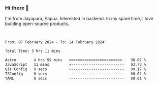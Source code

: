### Hi there 👋

I'm from Jayapura, Papua. Interested in backend. In my spare time, I love building open-source products.

<br>

 
 <!--START_SECTION:waka-->

```txt
From: 07 February 2024 - To: 14 February 2024

Total Time: 5 hrs 11 mins

Astro        4 hrs 59 mins   >>>>>>>>>>>>>>>>>>>>>>>>-   96.07 %
JavaScript   11 mins         >------------------------   03.73 %
Git Config   0 secs          -------------------------   00.17 %
TSConfig     0 secs          -------------------------   00.02 %
YAML         0 secs          -------------------------   00.01 %
```

<!--END_SECTION:waka-->
